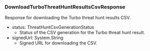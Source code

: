 ### DownloadTurboThreatHuntResultsCsvResponse
Response for downloading the Turbo threat hunt results CSV.

- status: ThreatHuntCsvGenerationStatus
  - Status of the CSV generation for the Turbo threat hunt result.
- signedUrl: System.String
  - Signed URL for downloading the CSV.
